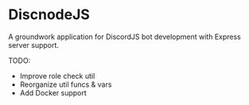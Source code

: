 # DiscnodeJS
A groundwork application for DiscordJS bot development with Express server support.

TODO:
- Improve role check util
- Reorganize util funcs & vars
- Add Docker support
